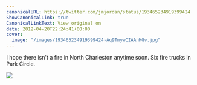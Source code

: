 ```yaml
---
canonicalURL: https://twitter.com/jmjordan/status/193465234919399424
ShowCanonicalLink: true
CanonicalLinkText: View original on
date: 2012-04-20T22:24:41+00:00
cover:
  image: "/images/193465234919399424-Aq9TmywCIAAnHGv.jpg"
---
```

I hope there isn't a fire in North Charleston anytime soon. Six fire trucks in Park Circle. 

![](/images/193465234919399424-Aq9TmywCIAAnHGv.jpg)